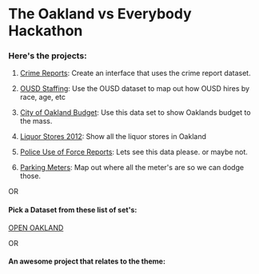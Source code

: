 # The Oakland vs Everybody Hackathon

### Here's the projects:

1. [Crime Reports](http://data.openoakland.org/dataset/crime-reports): Create an interface that uses the crime report dataset.

2. [OUSD Staffing](http://data.openoakland.org/dataset?f[0]=field_resources%253Afield_format%3A6): Use the OUSD dataset to map out how OUSD hires by race, age, etc

3. [City of Oakland Budget](http://data.openoakland.org/dataset/city-oakland-budget): Use this data set to show Oaklands budget to the mass.

4. [Liquor Stores 2012](data.openoakland.org/dataset/liquor-stores-2012): Show all the liquor stores in Oakland

5. [Police Use of Force Reports](http://data.openoakland.org/dataset/police-use-force-reports): Lets see this data please. or maybe not.

6. [Parking Meters](http://data.openoakland.org/dataset/parking-meters): Map out where all the meter's are so we can dodge those.

OR

#### Pick a Dataset from these list of set's:

[OPEN OAKLAND](http://data.openoakland.org/dataset)

OR

#### An awesome project that relates to the theme:
